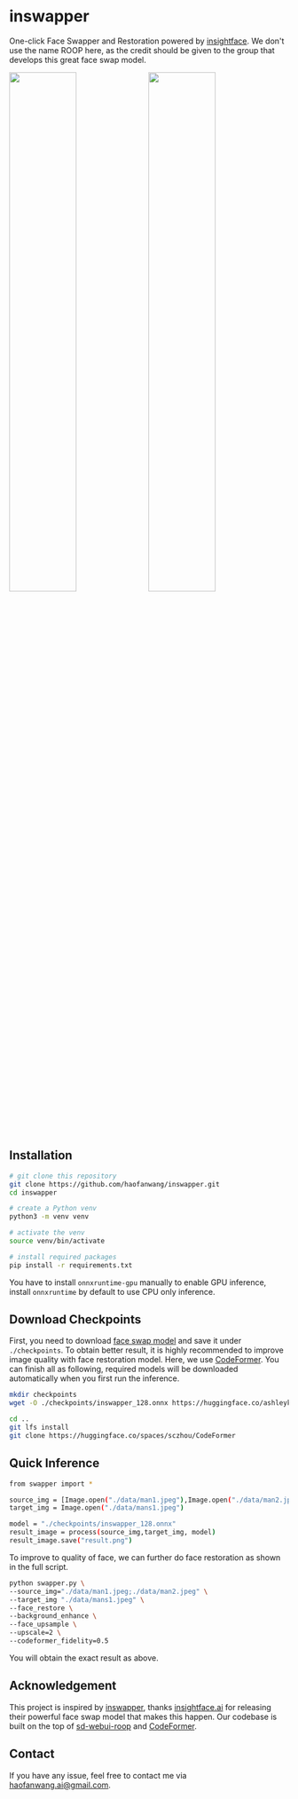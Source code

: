 # inswapper

One-click Face Swapper and Restoration powered by [insightface](https://github.com/deepinsight/insightface). We don't use the name ROOP here, as the credit should be given to the group that develops this great face swap model.


<left><img src="https://github.com/haofanwang/inswapper/raw/main/data/mans1.jpeg" width="49%" height="49%"></left> 
<right><img src="https://github.com/haofanwang/inswapper/raw/main/result.png" width="49%" height="49%"></right> 

## Installation

```bash
# git clone this repository
git clone https://github.com/haofanwang/inswapper.git
cd inswapper

# create a Python venv
python3 -m venv venv

# activate the venv
source venv/bin/activate

# install required packages
pip install -r requirements.txt
```

You have to install ``onnxruntime-gpu`` manually to enable GPU inference, install ``onnxruntime`` by default to use CPU only inference.

## Download Checkpoints

First, you need to download [face swap model](https://huggingface.co/ashleykleynhans/inswapper/resolve/main/inswapper_128.onnx) and save it under `./checkpoints`. To obtain better result, it is highly recommended to improve image quality with face restoration model. Here, we use [CodeFormer](https://github.com/sczhou/CodeFormer). You can finish all as following, required models will be downloaded automatically when you first run the inference.

```bash
mkdir checkpoints
wget -O ./checkpoints/inswapper_128.onnx https://huggingface.co/ashleykleynhans/inswapper/resolve/main/inswapper_128.onnx

cd ..
git lfs install
git clone https://huggingface.co/spaces/sczhou/CodeFormer
```


## Quick Inference

```bash
from swapper import *

source_img = [Image.open("./data/man1.jpeg"),Image.open("./data/man2.jpeg")]
target_img = Image.open("./data/mans1.jpeg")

model = "./checkpoints/inswapper_128.onnx"
result_image = process(source_img,target_img, model)
result_image.save("result.png")
```

To improve to quality of face, we can further do face restoration as shown in the full script.

```bash
python swapper.py \
--source_img="./data/man1.jpeg;./data/man2.jpeg" \
--target_img "./data/mans1.jpeg" \
--face_restore \
--background_enhance \
--face_upsample \
--upscale=2 \
--codeformer_fidelity=0.5
```
You will obtain the exact result as above.

## Acknowledgement
This project is inspired by [inswapper](https://huggingface.co/deepinsight/inswapper/tree/main), thanks [insightface.ai](https://insightface.ai/) for releasing their powerful face swap model that makes this happen. Our codebase is built on the top of [sd-webui-roop](https://github.com/s0md3v/sd-webui-roop) and [CodeFormer](https://huggingface.co/spaces/sczhou/CodeFormer).

## Contact
If you have any issue, feel free to contact me via haofanwang.ai@gmail.com.
